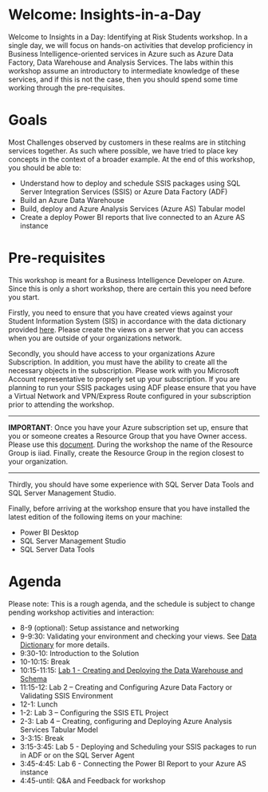 ﻿
# Welcome: Insights-in-a-Day

Welcome to Insights in a Day:  Identifying at Risk Students workshop.  In a single day, we will focus on hands-on activities that develop proficiency in Business Intelligence-oriented services in Azure such as Azure Data Factory, Data Warehouse and Analysis Services.  The labs within this workshop assume an introductory to intermediate knowledge of these services, and if this is not the case, then you should spend some time working through the pre-requisites.

# Goals
Most Challenges observed by customers in these realms are in stitching services together.  As such where possible, we have tried to place key concepts in the context of a broader example.
At the end of this workshop, you should be able to:

- Understand how to deploy and schedule SSIS packages using SQL Server Integration Services (SSIS) or Azure Data Factory (ADF)
- Build an Azure Data Warehouse 
- Build, deploy and Azure Analysis Services (Azure AS) Tabular model
- Create a deploy Power BI reports that live connected to an Azure AS instance 


# Pre-requisites
This workshop is meant for a Business Intelligence Developer on Azure.  Since this is only a short workshop, there are certain this you need before you start.

Firstly, you need to ensure that you have created views against your Student Information System (SIS) in accordance with the data dictionary provided [here](https://github.com/pleblanc72/Insights-in-a-Day/tree/master/1%20-%20Data%20Dictionary).  Please create the views on a server that you can access when you are outside of your organizations network. 

Secondly, you should have access to your organizations Azure Subscription.  In addition, you must have the ability to create all the necessary objects in the subscription.  Please work with you Microsoft Account representative to properly set up your subscription.  If you are planning to run your SSIS packages using ADF please ensure that you have a Virtual Network and VPN/Express Route configured in your subscription prior to attending the workshop. 

**************************************************************************************************************************************************************************************** 
**IMPORTANT**:  Once you have your Azure subscription set up,  ensure that you or someone creates a Resource Group that you have Owner access. Please use this [document](https://docs.microsoft.com/en-us/azure/azure-resource-manager/resource-group-portal).  During the workshop the name of the Resource Group is iiad.  Finally, create the Resource Group in the region closest to your organization.
**************************************************************************************************************************************************************************************** 

Thirdly, you should have some experience with SQL Server Data Tools and SQL Server Management Studio.

Finally, before arriving at the workshop ensure that you have installed the latest edition of the following items on your machine:
- Power BI Desktop
- SQL Server Management Studio
- SQL Server Data Tools 

# Agenda
Please note:  This is a rough agenda, and the schedule is subject to change pending workshop activities and interaction:

- 8-9 (optional):   Setup assistance and networking
- 9-9:30:           Validating your environment and checking your views.  See [Data Dictionary](https://github.com/pleblanc72/Insights-in-a-Day/tree/master/1%20-%20Data%20Dictionary) for more details.
- 9:30-10:         Introduction to the Solution
- 10-10:15:        Break
- 10:15-11:15:     [Lab 1 - Creating and Deploying the Data Warehouse and Schema](https://github.com/pleblanc72/Insights-in-a-Day/tree/master/2%20-%20Lab%201%20Creating%20and%20Deploying%20the%20Data%20Warehouse%20and%20Schema) 
- 11:15-12:        Lab 2 – Creating and Configuring Azure Data Factory or Validating SSIS Environment
- 12-1:            Lunch
- 1-2:             Lab 3 – Configuring the SSIS ETL Project
- 2-3:             Lab 4 – Creating, configuring and Deploying Azure Analysis Services Tabular Model
- 3-3:15:          Break
- 3:15-3:45:       Lab 5 - Deploying and Scheduling your SSIS packages to run in ADF or on the SQL Server Agent
- 3:45-4:45:       Lab 6 - Connecting the Power BI Report to your Azure AS instance  
- 4:45-until:      Q&A and Feedback for workshop


